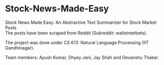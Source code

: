 # Stock-News-Made-Easy
Stock News Made Easy: An Abstractive Text Summarizer for Stock Market Posts<br>
The posts have been scraped from Reddit (Subreddit: wallstreetbets).<br>

The project was done under CS 613: Natural Language Processing (IIT Gandhinagar).<br>

Team members:
Ayush Kumar, Dhyey Jani, Jay Shah and Devanshu Thakar.
